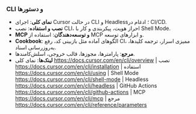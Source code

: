 ### CLI و دستورها

- **نمای کلی**: اجرای Cursor در حالت CLI و Headless؛ ادغام در CI/CD.
- **نصب و استفاده**: نصب CLI، احراز هویت، پیکربندی و کار با Shell Mode.
- **MCP و توسعه‌دهندگان**: استفاده از MCP و ابزارهای توسعه.
- **Cookbook**: الگوهای آماده مثل بازبینی کد، رفع CI، ممیزی اسرار، ترجمه کلیدها، به‌روزرسانی اسناد.
- **مرجع**: پارامترها، مجوزها، قالب خروجی، اسلش‌کامندها.
- **لینک‌ها**: نمای کلی https://docs.cursor.com/en/cli/overview | نصب https://docs.cursor.com/en/cli/installation | استفاده https://docs.cursor.com/en/cli/using | Shell Mode https://docs.cursor.com/en/cli/shell-mode | Headless https://docs.cursor.com/en/cli/headless | GitHub Actions https://docs.cursor.com/en/cli/github-actions | MCP https://docs.cursor.com/en/cli/mcp | مرجع https://docs.cursor.com/en/cli/reference/parameters
